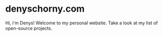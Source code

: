 # denyschorny.com
Hi, i'm Denys! Welcome to my personal website. Take a look at my list of open-source projects.
